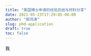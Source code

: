 ```yaml
---
title: "美国博士申请的经验总结与材料分享"
date: 2021-05-23T17:29:05-04:00
author: "郝鸿涛"
slug: phd-application
draft: true
toc: false
---
```


我